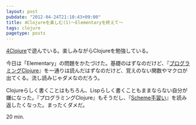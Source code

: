 ```yaml
---
layout: post
pubdate: "2012-04-24T21:10:43+09:00"
title: 4Clojureを楽しむ(1)〜Elementaryを終えて〜
tags: clojure
pagetype: posts
---
```

[4Clojure](https://www.4clojure.com/)で遊んでいる。楽しみながらClojureを勉強している。

今日は「Elementary」の問題をかたづけた。基礎のはずなのだけど、『[プログラミングClojure](http://amazon.jp/o/ASIN/4274067890/bouzuya-22)』を一通りは読んだはずなのだけど、覚えのない関数やマクロが出てくる。流し読みじゃダメなのだろう。

Clojureらしく書くことはもちろん、Lispらしく書くこともままならない自分が嫌になった。『プログラミングClojure』もそうだし、『[Scheme手習い](http://amazon.jp/o/ASIN/4274068269/bouzuya-22)』を読み返したくなった。まったくダメだ。

20 min.
